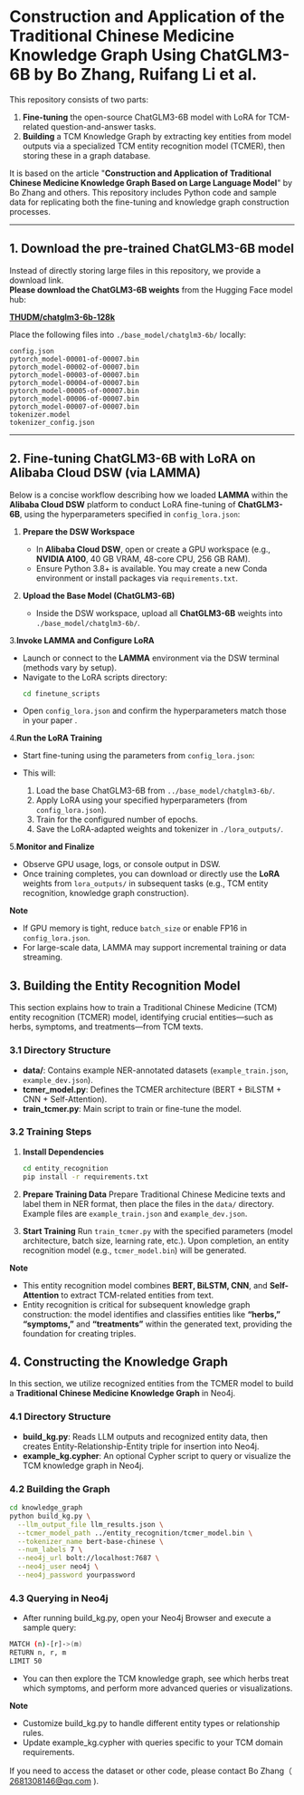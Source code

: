 # Construction and Application of the Traditional Chinese Medicine Knowledge Graph Using ChatGLM3-6B by Bo Zhang, Ruifang Li et al.

This repository consists of two parts:
1. **Fine-tuning** the open-source ChatGLM3-6B model with LoRA for TCM-related question-and-answer tasks.  
2. **Building** a TCM Knowledge Graph by extracting key entities  from model outputs via a specialized TCM entity recognition model (TCMER), then storing these in a graph database.

It is based on the article "**Construction and Application of Traditional Chinese Medicine Knowledge Graph Based on Large Language Model**" by Bo Zhang and others. This repository includes Python code and sample data for replicating both the fine-tuning and knowledge graph construction processes.

---

## 1. Download the pre-trained ChatGLM3-6B model

Instead of directly storing large files in this repository, we provide a download link.  
**Please download the ChatGLM3-6B weights** from the Hugging Face model hub:

[**THUDM/chatglm3-6b-128k**](https://huggingface.co/THUDM/chatglm3-6b-128k)

Place the following files into `./base_model/chatglm3-6b/` locally:

```
config.json
pytorch_model-00001-of-00007.bin
pytorch_model-00002-of-00007.bin
pytorch_model-00003-of-00007.bin
pytorch_model-00004-of-00007.bin
pytorch_model-00005-of-00007.bin
pytorch_model-00006-of-00007.bin
pytorch_model-00007-of-00007.bin
tokenizer.model
tokenizer_config.json
```
---

## 2. Fine-tuning ChatGLM3-6B with LoRA on Alibaba Cloud DSW (via LAMMA)

Below is a concise workflow describing how we loaded **LAMMA** within the **Alibaba Cloud DSW** platform to conduct LoRA fine-tuning of **ChatGLM3-6B**, using the hyperparameters specified in `config_lora.json`:

1. **Prepare the DSW Workspace**  
   - In **Alibaba Cloud DSW**, open or create a GPU workspace (e.g., **NVIDIA A100**, 40 GB VRAM, 48-core CPU, 256 GB RAM).  
   - Ensure Python 3.8+ is available. You may create a new Conda environment or install packages via `requirements.txt`.

2. **Upload the Base Model (ChatGLM3-6B)**  
   - Inside the DSW workspace, upload all **ChatGLM3-6B** weights into `./base_model/chatglm3-6b/`.


3.**Invoke LAMMA and Configure LoRA**  
   - Launch or connect to the **LAMMA** environment via the DSW terminal (methods vary by setup).  
   - Navigate to the LoRA scripts directory:
     ```bash
     cd finetune_scripts
     ```
   - Open `config_lora.json` and confirm the hyperparameters match those in your paper .

4.**Run the LoRA Training**  
   - Start fine-tuning using the parameters from `config_lora.json`:
     
   - This will:
     1. Load the base ChatGLM3-6B from `../base_model/chatglm3-6b/`.
     2. Apply LoRA using your specified hyperparameters (from `config_lora.json`).
     3. Train for the configured number of epochs.
     4. Save the LoRA-adapted weights and tokenizer in `./lora_outputs/`.

5.**Monitor and Finalize**  
   - Observe GPU usage, logs, or console output in DSW.  
   - Once training completes, you can download or directly use the **LoRA** weights from `lora_outputs/` in subsequent tasks (e.g., TCM entity recognition, knowledge graph construction).

**Note**  
- If GPU memory is tight, reduce `batch_size` or enable FP16 in `config_lora.json`.  
- For large-scale data, LAMMA may support incremental training or data streaming.  
## 3. Building the Entity Recognition Model

This section explains how to train a Traditional Chinese Medicine (TCM) entity recognition (TCMER) model, identifying crucial entities—such as herbs, symptoms, and treatments—from TCM texts.

### 3.1 Directory Structure

- **data/**: Contains example NER-annotated datasets (`example_train.json`, `example_dev.json`).  
- **tcmer_model.py**: Defines the TCMER architecture (BERT + BiLSTM + CNN + Self-Attention).  
- **train_tcmer.py**: Main script to train or fine-tune the model.

### 3.2 Training Steps

1. **Install Dependencies**  
   ```bash
   cd entity_recognition
   pip install -r requirements.txt
   ```

2. **Prepare Training Data** 
Prepare Traditional Chinese Medicine texts and label them in NER format, then place the files in the `data/` directory. Example files are `example_train.json` and `example_dev.json`.


3. **Start Training** 
Run `train_tcmer.py` with the specified parameters (model architecture, batch size, learning rate, etc.). Upon completion, an entity recognition model (e.g., `tcmer_model.bin`) will be generated.


**Note**  
- This entity recognition model combines **BERT, BiLSTM, CNN**, and **Self-Attention** to extract TCM-related entities from text.  
- Entity recognition is critical for subsequent knowledge graph construction: the model identifies and classifies entities like **“herbs,” “symptoms,”** and **“treatments”** within the generated text, providing the foundation for creating triples.  
## 4. Constructing the Knowledge Graph

In this section, we utilize recognized entities from the TCMER model to build a **Traditional Chinese Medicine Knowledge Graph** in Neo4j.

### 4.1 Directory Structure

- **build_kg.py**: Reads LLM outputs and recognized entity data, then creates Entity-Relationship-Entity triple for insertion into Neo4j.  
- **example_kg.cypher**: An optional Cypher script to query or visualize the TCM knowledge graph in Neo4j.

### 4.2 Building the Graph

```bash
cd knowledge_graph
python build_kg.py \
  --llm_output_file llm_results.json \
  --tcmer_model_path ../entity_recognition/tcmer_model.bin \
  --tokenizer_name bert-base-chinese \
  --num_labels 7 \
  --neo4j_url bolt://localhost:7687 \
  --neo4j_user neo4j \
  --neo4j_password yourpassword
  ```
### 4.3  Querying in Neo4j

- After running build_kg.py, open your Neo4j Browser and execute a sample query:
```bash
MATCH (n)-[r]->(m)
RETURN n, r, m
LIMIT 50
   ```
- You can then explore the TCM knowledge graph, see which herbs treat which symptoms, and perform more advanced queries or visualizations.

**Note**
- Customize build_kg.py to handle different entity types or relationship rules.  
- Update example_kg.cypher with queries specific to your TCM domain requirements.

If you need to access the dataset or other code, please contact Bo Zhang（ 2681308146@qq.com ).